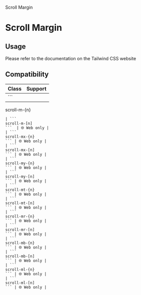 Scroll Margin

# Scroll Margin

## Usage

Please refer to the documentation on the Tailwind CSS website

## Compatibility

| Class                 | Support     |
| --------------------- | ----------- |
| ```
scroll-m-{n}
```  | 🌐 Web only |
| ```
scroll-m-[n]
```  | 🌐 Web only |
| ```
scroll-mx-{n}
``` | 🌐 Web only |
| ```
scroll-mx-[n]
``` | 🌐 Web only |
| ```
scroll-my-{n}
``` | 🌐 Web only |
| ```
scroll-my-[n]
``` | 🌐 Web only |
| ```
scroll-mt-{n}
``` | 🌐 Web only |
| ```
scroll-mt-[n]
``` | 🌐 Web only |
| ```
scroll-mr-{n}
``` | 🌐 Web only |
| ```
scroll-mr-[n]
``` | 🌐 Web only |
| ```
scroll-mb-{n}
``` | 🌐 Web only |
| ```
scroll-mb-[n]
``` | 🌐 Web only |
| ```
scroll-ml-{n}
``` | 🌐 Web only |
| ```
scroll-ml-[n]
``` | 🌐 Web only |
